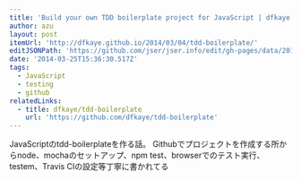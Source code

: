 ```yaml
---
title: 'Build your own TDD boilerplate project for JavaScript | dfkaye.github.io'
author: azu
layout: post
itemUrl: 'http://dfkaye.github.io/2014/03/04/tdd-boilerplate/'
editJSONPath: 'https://github.com/jser/jser.info/edit/gh-pages/data/2014/03/index.json'
date: '2014-03-25T15:36:30.517Z'
tags:
  - JavaScript
  - testing
  - github
relatedLinks:
  - title: dfkaye/tdd-boilerplate
    url: 'https://github.com/dfkaye/tdd-boilerplate'
---
```

JavaScriptのtdd-boilerplateを作る話。
Githubでプロジェクトを作成する所からnode、mochaのセットアップ、npm test、browserでのテスト実行、testem、Travis CIの設定等丁寧に書かれてる
